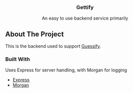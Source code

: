 
<!-- PROJECT LOGO -->
<br />
<p align="center">
  <h3 align="center">Gettify</h3>

  <p align="center">An easy to use backend service primarily </p>


<!-- ABOUT THE PROJECT -->
## About The Project

This is the backend used to support [Guessify](https://github.com/AuStien).

### Built With
Uses Express for server handling, with Morgan for logging
* [Express](https://expressjs.com/)
* [Morgan](https://github.com/expressjs/morgan)

